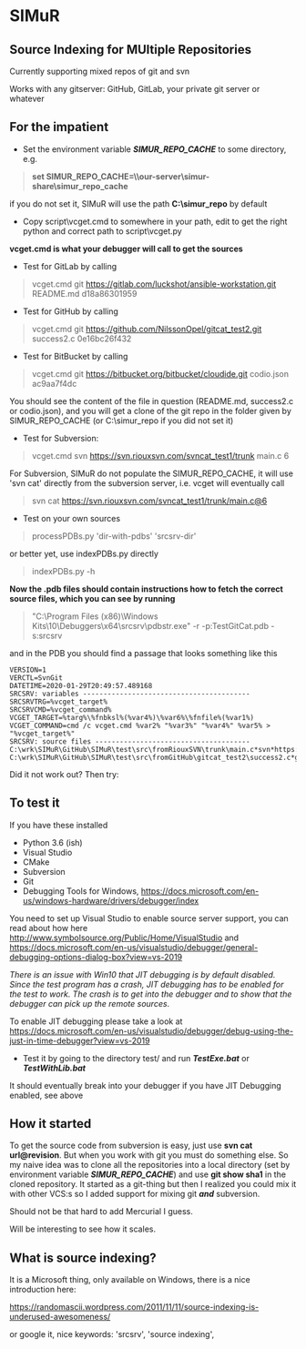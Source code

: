 # SIMuR
## Source Indexing for MUltiple Repositories
Currently supporting mixed repos of git and svn

Works with any gitserver: GitHub, GitLab, your private git server or whatever


## For the impatient
- Set the environment variable ***SIMUR_REPO_CACHE*** to some directory, e.g.

> **set SIMUR_REPO_CACHE=\\\our-server\simur-share\simur_repo_cache**

if you do not set it, SIMuR will use the path **C:\simur_repo** by default

- Copy script\vcget.cmd to somewhere in your path, edit to get the right
python and correct path to script\vcget.py

**vcget.cmd is what your debugger will call to get the sources**

- Test for GitLab by calling
> vcget.cmd git https://gitlab.com/luckshot/ansible-workstation.git README.md d18a86301959

- Test for GitHub by calling
> vcget.cmd git https://github.com/NilssonOpel/gitcat_test2.git success2.c 0e16bc26f432

- Test for BitBucket by calling
> vcget.cmd git https://bitbucket.org/bitbucket/cloudide.git codio.json ac9aa7f4dc

You should see the content of the file in question (README.md, success2.c or
codio.json), and you will get a clone of the git repo in the folder given by
SIMUR_REPO_CACHE (or C:\simur_repo if you did not set it)

- Test for Subversion:
> vcget.cmd svn https://svn.riouxsvn.com/svncat_test1/trunk main.c 6

For Subversion, SIMuR do not populate the SIMUR_REPO_CACHE, it will use
'svn cat' directly from the subversion server, i.e. vcget will eventually call
> svn cat https://svn.riouxsvn.com/svncat_test1/trunk/main.c@6

- Test on your own sources
> processPDBs.py 'dir-with-pdbs' 'srcsrv-dir'

or better yet, use indexPDBs.py directly
> indexPDBs.py -h

**Now the .pdb files should contain instructions how to fetch the correct source
files, which you can see by running**

> "C:\Program Files (x86)\Windows Kits\10\Debuggers\x64\srcsrv\pdbstr.exe" -r -p:TestGitCat.pdb -s:srcsrv

and in the PDB you should find a passage that looks something like this

    VERSION=1
    VERCTL=SvnGit
    DATETIME=2020-01-29T20:49:57.489168
    SRCSRV: variables -----------------------------------------
    SRCSRVTRG=%vcget_target%
    SRCSRVCMD=%vcget_command%
    VCGET_TARGET=%targ%\%fnbksl%(%var4%)\%var6%\%fnfile%(%var1%)
    VCGET_COMMAND=cmd /c vcget.cmd %var2% "%var3%" "%var4%" %var5% > "%vcget_target%"
    SRCSRV: source files --------------------------------------
    C:\wrk\SIMuR\GitHub\SIMuR\test\src\fromRiouxSVN\trunk\main.c*svn*https://svn.riouxsvn.com/svncat_test1/trunk*main.c*6*3416941a16288d58f71b557766b8d92153aa00f0
    C:\wrk\SIMuR\GitHub\SIMuR\test\src\fromGitHub\gitcat_test2\success2.c*git*https://github.com/NilssonOpel/gitcat_test2.git*success2.c*0e16bc26f4327eb4a1607c42a2c1011e4c670e5d*0e16bc26f4327eb4a1607c42a2c1011e4c670e5d

Did it not work out?  Then try:

## To test it

If you have these installed
- Python 3.6 (ish)
- Visual Studio
- CMake
- Subversion
- Git
- Debugging Tools for Windows,
https://docs.microsoft.com/en-us/windows-hardware/drivers/debugger/index

You need to set up Visual Studio to enable source server support, you can
read about how here
http://www.symbolsource.org/Public/Home/VisualStudio
and
https://docs.microsoft.com/en-us/visualstudio/debugger/general-debugging-options-dialog-box?view=vs-2019

*There is an issue with Win10 that JIT debugging is by default disabled.  Since
the test program has a crash, JIT debugging has to be enabled for the test to
work.  The crash is to get into the debugger and to show that the debugger can
pick up the remote sources*.

To enable JIT debugging please take a look at
https://docs.microsoft.com/en-us/visualstudio/debugger/debug-using-the-just-in-time-debugger?view=vs-2019

- Test it by going to the directory test/ and run ***TestExe.bat*** or
***TestWithLib.bat***

It should eventually break into your debugger if you have JIT Debugging enabled,
see above


## How it started

To get the source code from subversion is easy, just use **svn cat
url@revision**.  But when you work with git you must do something
else.  So my naive idea was to clone all the repositories into a local
directory (set by environment variable ***SIMUR_REPO_CACHE***) and use
**git show sha1** in the cloned repository.  It started as a git-thing but
then I realized you could mix it with other VCS:s so I added support for mixing
git ***and*** subversion.

Should not be that hard to add Mercurial I guess.

Will be interesting to see how it scales.

## What is source indexing?
It is a Microsoft thing, only available on Windows, there is a nice
introduction here:

https://randomascii.wordpress.com/2011/11/11/source-indexing-is-underused-awesomeness/

or google it, nice keywords: 'srcsrv', 'source indexing',
